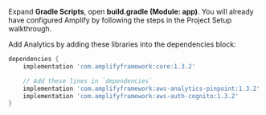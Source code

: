 Expand **Gradle Scripts**, open **build.gradle (Module: app)**. You will already have configured Amplify by following the steps in the Project Setup walkthrough.

Add Analytics by adding these libraries into the dependencies block:

```groovy
dependencies {
    implementation 'com.amplifyframework:core:1.3.2'

    // Add these lines in `dependencies`
    implementation 'com.amplifyframework:aws-analytics-pinpoint:1.3.2'
    implementation 'com.amplifyframework:aws-auth-cognito:1.3.2'
}
```
